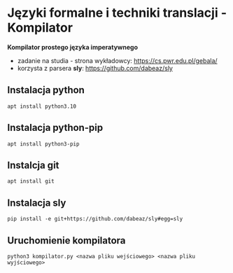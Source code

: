 # Języki formalne i techniki translacji - Kompilator

**Kompilator prostego języka imperatywnego**
- zadanie na studia - strona wykładowcy: https://cs.pwr.edu.pl/gebala/
- korzysta z parsera **sly**: https://github.com/dabeaz/sly

## Instalacja python

```
apt install python3.10
```

## Instalacja python-pip

```
apt install python3-pip
```

## Instalcja git

```
apt install git
```


## Instalacja sly

```
pip install -e git+https://github.com/dabeaz/sly#egg=sly
```

## Uruchomienie kompilatora

```
python3 kompilator.py <nazwa pliku wejściowego> <nazwa pliku wyjściowego>
```